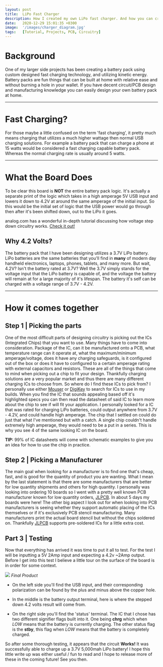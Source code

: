 ```yaml
---
layout: post
title:  LiPo Fast Charger
description: How I created my own LiPo fast charger. And how you can create your own custom PCBs.
date:   2020-12-29 15:01:35 +0300
image:  '/images/charger_diagram.jpg'
tags:   [Tutorial, Projects, PCB, Circuitry]
---
```


# Background

One of my larger side projects has been creating a battery pack using custom designed fast charging technology, and utilizing kinetic energy. Battery packs are fun things that can be built at home with relative ease and without burning a hole in your wallet. If you have decent circuit/PCB design and manufacturing knowledge you can easily design your own battery pack at home. 

<hr>

# Fast Charging?

For those maybe a little confused on the term 'fast charging', it pretty much means charging that utilizes a much higher wattage then normal USB charging solutions. For example a battery pack that can charge a phone at 15 watts would be considered a fast charging capable battery pack. Whereas the normal charging rate is usually around 5 watts.

<hr>

# What the Board Does

To be clear this board is **NOT** the entire battery pack logic. It's actually a separate print of the logic which takes in a high amperage 5V USB input and lowers it down to 4.2V at around the same amperage of the initial input. So this would be the initial set of logic that the USB power would go through then after it's been shifted down, out to the LiPo it goes.

analog.com has a wonderful in-depth tutorial discussing how voltage step down circuitry works. [Check it out!](https://www.analog.com/en/analog-dialogue/articles/applying-dc-to-dc-step-down-buck-regulators.html#)

## Why 4.2 Volts?

The battery pack that I have been designing utilizes a 3.7V LiPo battery. LiPo batteries are the same batteries that you'll find in **many** of modern day handheld electronics, laptops, phones, tablets, and many more. But wait, 4.2V? Isn't the battery rated at 3.7V? Well the 3.7V simply stands for the voltage input that the LiPo battery is capable of, and the voltage the battery will remain at for a large majority of it's lifespan. The battery it's self can be charged with a voltage range of 3.7V - 4.2V.

<hr>

# How it comes together

## Step 1 | Picking the parts

One of the most difficult parts of designing circuitry is picking out the ICs (Integrated Chips) that you want to use. Many things have to come into consideration. Package of the IC, can it be manufactured onto a PCB, what temperature range can it operate at, what the maximum/minimum amperage/voltage, does it have any charging safeguards, is it configured out of the box or does it have to configured to a certain amperage rating with external capacitors and resistors. These are all of the things that come to mind when picking out a chip to fit your design. Thankfully charging solutions are a very popular market and thus there are many different charging ICs to choose from. So where do I find these ICs to pick from? I personally use either [Mouser](https://www.mouser.com/) or [DigiKey](https://www.digikey.com/) to search for ICs to use in my builds. When you find the IC that sounds appealing based off it's highlighted specs you can then read the datasheet of said IC to learn more about the chip to see if will fit your application. I personally looked for a IC that was rated for charging LiPo batteries, could output anywhere from 3.7V - 4.2V, and could handle high amperage. The chip that I settled on could do just that what I've mentioned but with a catch. A single chip couldn't handle extremely high amperage, they would need to be a put in a series. This is why you see 4 of the same looking IC on the board. 

**TIP:** 99% of IC datasheets will come with schematic examples to give you an idea for how to use the chip in practice. 

## Step 2 | Picking a Manufacturer

The main goal when looking for a manufacturer is to find one that's cheap, fast, and is good for the quantity of product you are wanting. What I mean by the last statement is that there are some manufacturers that are better for low quantity shipments and others for high quantity. I personally was looking into ordering 10 boards so I went with a pretty well known PCB manufacturer known for low quantity orders, [JLPCB](https://jlcpcb.com/). In about 5 days my boards were here! The other big aspect I look out for when looking into PCB manufacturers is seeing whether they support automatic placing of the ICs themselves or if it's exclusively PCB stencil manufacturing. Many manufacturers print the actual board stencil but without the chips soldered on. Thankfully [JLPCB](https://jlcpcb.com/) supports pre-soldered ICs for a little extra cost. 

## Part 3 | Testing

Now that everything has arrived it was time to put it all to test. For the test I will be inputting a 5V 2Amp input and expecting a 4.2v ~2Amp output. Before I get into this test I believe a little tour on the surface of the board is in order for some context.

![]({{site.baseurl}}/images/charger_diagram.jpg)
*Final Product*

* On the left side you'll find the USB input, and their corresponding polarization can be found by the plus and minus above the copper hole.

* In the middle is the battery output terminal, here is where the stepped down 4.2 volts result will come from.

* On the right side you'll find the 'status' terminal. The IC that I chose has two different signifier flags built into it. One being **chrg** which when *LOW* means that the battery is currently charging. The other status flag is the **stby**, this flag when *LOW* means that the battery is completely charged.

So after some thorough testing, it appears that the circuit **Works!** It was successfully able to charge up a 3.7V 5,000mah LiPo battery! I hope this little write up was either useful / fun to read and I hope to release more of these in the coming future! See you then.
